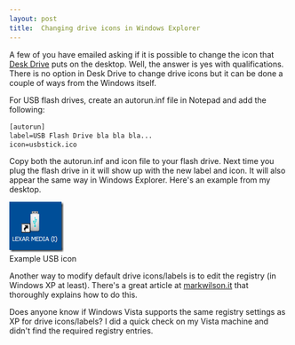 ```yaml
---
layout: post
title:  Changing drive icons in Windows Explorer
---
```

A few of you have emailed asking if it is possible to change the icon that [Desk Drive](/deskdrive) puts on the desktop. Well, the answer is yes with qualifications. There is no option in Desk Drive to change drive icons but it can be done a couple of ways from the Windows itself.

For USB flash drives, create an autorun.inf file in Notepad and add the following:
    
    [autorun]
    label=USB Flash Drive bla bla bla...
    icon=usbstick.ico

Copy both the autorun.inf and icon file to your flash drive. Next time you plug the flash drive in it will show up with the new label and icon. It will also appear the same way in Windows Explorer. Here's an example from my desktop.

![Example of custom icon on the desktop](/cdn/images/blog/ChangingDriveIcons_DD36/usbstick.png)   
Example USB icon

Another way to modify default drive icons/labels is to edit the registry (in Windows XP at least). There's a great article at [markwilson.it](http://www.markwilson.co.uk/blog/2006/02/changing-drive-icons-in-windows.htm) that thoroughly explains how to do this.

Does anyone know if Windows Vista supports the same registry settings as XP for drive icons/labels? I did a quick check on my Vista machine and didn't find the required registry entries.
